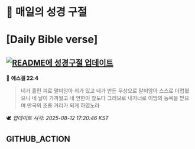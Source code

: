# 🙏 매일의 성경 구절
# [Daily Bible verse]
## [![README에 성경구절 업데이트](https://github.com/DONGSUKA/first_test/actions/workflows/update-readme-bible.yml/badge.svg)](https://github.com/DONGSUKA/first_test/actions/workflows/update-readme-bible.yml)
<!-- START_BIBLE_VERSE -->
📖 **에스겔 22:4**
> 네가 흘린 피로 말미암아 죄가 있고 네가 만든 우상으로 말미암아 스스로 더럽혔으니 네 날이 가까웠고 네 연한이 찼도다 그러므로 내가너로 이방의 능욕을 받으며 만국의 조롱 거리가 되게 하였노라

🕊️ _업데이트 시각: 2025-08-12 17:20:46 KST_
  <!-- END_BIBLE_VERSE -->
## GITHUB_ACTION
